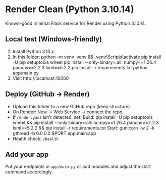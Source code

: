 # Render Clean (Python 3.10.14)

Known-good minimal Flask service for Render using Python 3.10.14.

## Local test (Windows-friendly)
1) Install Python 3.10.x
2) In this folder:
   python -m venv .venv && .venv\Scripts\activate
   pip install -U pip setuptools wheel
   pip install --only-binary=:all: numpy==1.26.4 pandas==2.2.3 lxml==5.2.2
   pip install -r requirements.txt
   python app/main.py
3) Visit http://localhost:10000

## Deploy (GitHub → Render)
- Upload this folder to a new GitHub repo (keep structure).
- On Render: New → Web Service → connect the repo.
- If `render.yaml` isn't detected, set:
  Build:
    pip install -U pip setuptools wheel && pip install --only-binary=:all: numpy==1.26.4 pandas==2.2.3 lxml==5.2.2 && pip install -r requirements.txt
  Start:
    gunicorn -w 2 -k gthread -b 0.0.0.0:$PORT app.main:app
- Health check: `/health`

## Add your app
Put your endpoints in `app/main.py` or add modules and adjust the start command accordingly.

